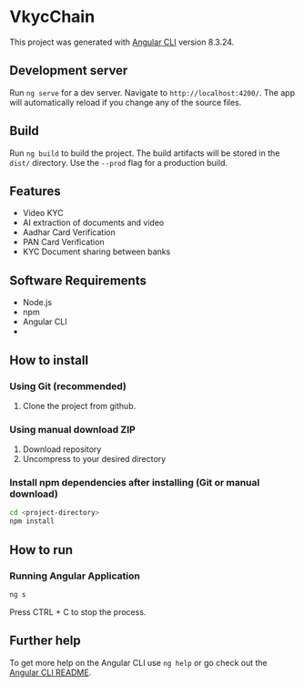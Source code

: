 # VkycChain

This project was generated with [Angular CLI](https://github.com/angular/angular-cli) version 8.3.24.

## Development server

Run `ng serve` for a dev server. Navigate to `http://localhost:4200/`. The app will automatically reload if you change any of the source files.

## Build

Run `ng build` to build the project. The build artifacts will be stored in the `dist/` directory. Use the `--prod` flag for a production build.

## Features

- Video KYC
- AI extraction of documents and video
- Aadhar Card Verification
- PAN Card Verification
- KYC Document sharing between banks
 
## Software Requirements

- Node.js
- npm
- Angular CLI
- 
## How to install

### Using Git (recommended)

1.  Clone the project from github.

### Using manual download ZIP

1.  Download repository
2.  Uncompress to your desired directory

### Install npm dependencies after installing (Git or manual download)

```bash
cd <project-directory>
npm install
```


## How to run

### Running Angular Application

```bash
ng s
```

Press CTRL + C to stop the process.


## Further help

To get more help on the Angular CLI use `ng help` or go check out the [Angular CLI README](https://github.com/angular/angular-cli/blob/master/README.md).

